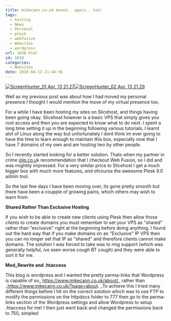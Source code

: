 ```yaml
---
title: mikecann.co.uk moved.. again.. too!
tags:
  - hosting
  - News
  - Personal
  - plesk
  - webfusion
  - Websites
  - wordpress
url: 1038.html
id: 1038
categories:
  - Websites
date: 2010-04-13 21:44:56
---
```


[![](https://mikecann.co.uk/wp-content/uploads/2010/04/ScreenHunter_01-Apr.-13-21.27.jpg "ScreenHunter_01 Apr. 13 21.27")](https://mikecann.co.uk/wp-content/uploads/2010/04/ScreenHunter_01-Apr.-13-21.27.jpg)[![](https://mikecann.co.uk/wp-content/uploads/2010/04/ScreenHunter_02-Apr.-13-21.29.jpg "ScreenHunter_02 Apr. 13 21.29")](https://mikecann.co.uk/wp-content/uploads/2010/04/ScreenHunter_02-Apr.-13-21.29.jpg)

Well as my previous post was about how I had moved my personal presence I thought I would mention the move of my virtual presence too.
<!-- more -->
For a while I have been hosting my sites on Slicehost, and things having been going okay. Slicehost however is a basic VPS that simply gives you root access and then you are expected to know what to do next. I spent a long time setting it up in the beginning following various tutorials. I learnt alot of Linux along the way but unfortunately I dont think im ever going to have the time to learn enough to maintain this box, especially now that I have 7 domains of my own and am hosting two by other people.

So I recently started looking for a better solution. Thats when my partner in crime [olip.co.u](https://olip.co.uk)k recommendation that I checkout Web Fusion, so I did and was mightily impressed. For a very similar price to Slicehost I get a much bigger box with much more features, and ofcourse the awesome Plesk 9.0 admin tool.

So the last few days I have been moving over, its gone pretty smooth but there have been a coupple of growing pains, which others may wish to learn from:

**Shared Rather Than Exclusive Hosting**

If you wish to be able to create new clients using Plesk then allow those clients to create domains you must remember to set your VPS as "shared" rather than "exclusive" right at the beginning before doing anything. I found out the hard way that if you make domains on an "Exclusive" IP VPS then you can no longer set that IP as "shared" and therefore clients cannot make domains. The solution I was forced to take was to ring support (which was generally helpful, ive seen worse *cough* BT *cough*) and they were able to sort it for me.

**Mod_Rewrite and .htaccess**

This blog is wordpress and I wanted the pretty perma-links that Wordpress is capable of so_ https://www.mikecann.co.uk/about/_ rather than _https://www.mikecann.co.uk/?page=about. _To achieve this I tried many different things before I hit on the correct solution which was to use FTP to modify the permissions on the httpdocs folder to 777 then go to the perma-links section of the Wordpress settings and allow Wordpress to setup .htaccess for me! I then just went back and changed the permissions back to 750, simples!